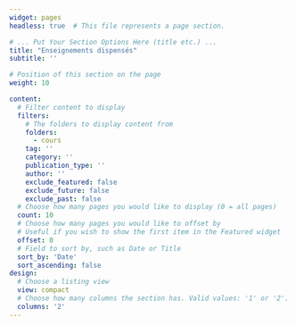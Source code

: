 ```yaml
---
widget: pages
headless: true  # This file represents a page section.

# ... Put Your Section Options Here (title etc.) ...
title: "Enseignements dispensés"
subtitle: ''

# Position of this section on the page
weight: 10

content:
  # Filter content to display
  filters:
    # The folders to display content from
    folders:
      - cours
    tag: ''
    category: ''
    publication_type: ''
    author: ''
    exclude_featured: false
    exclude_future: false
    exclude_past: false
  # Choose how many pages you would like to display (0 = all pages)
  count: 10
  # Choose how many pages you would like to offset by
  # Useful if you wish to show the first item in the Featured widget
  offset: 0
  # Field to sort by, such as Date or Title
  sort_by: 'Date'
  sort_ascending: false
design:
  # Choose a listing view
  view: compact
  # Choose how many columns the section has. Valid values: '1' or '2'.
  columns: '2'
---
```


